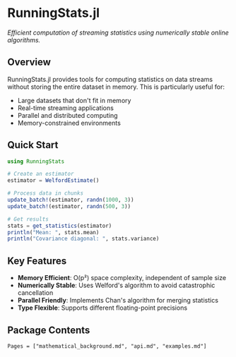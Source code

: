 # RunningStats.jl

*Efficient computation of streaming statistics using numerically stable online algorithms.*

## Overview

RunningStats.jl provides tools for computing statistics on data streams without storing the entire dataset in memory. This is particularly useful for:

- Large datasets that don't fit in memory
- Real-time streaming applications  
- Parallel and distributed computing
- Memory-constrained environments

## Quick Start

```julia
using RunningStats

# Create an estimator
estimator = WelfordEstimate()

# Process data in chunks
update_batch!(estimator, randn(1000, 3))
update_batch!(estimator, randn(500, 3))

# Get results
stats = get_statistics(estimator)
println("Mean: ", stats.mean)
println("Covariance diagonal: ", stats.variance)
```

## Key Features

- **Memory Efficient**: O(p²) space complexity, independent of sample size
- **Numerically Stable**: Uses Welford's algorithm to avoid catastrophic cancellation
- **Parallel Friendly**: Implements Chan's algorithm for merging statistics
- **Type Flexible**: Supports different floating-point precisions

## Package Contents

```@contents
Pages = ["mathematical_background.md", "api.md", "examples.md"]
```